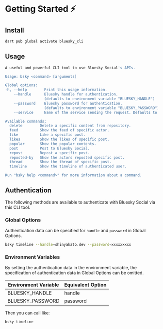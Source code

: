 # Getting Started ⚡

## Install

```bash
dart pub global activate bluesky_cli
```

## Usage

```bash
A useful and powerful CLI tool to use Bluesky Social's APIs.

Usage: bsky <command> [arguments]

Global options:
-h, --help        Print this usage information.
    --handle      Bluesky handle for authentication.
                  (defaults to environment variable "BLUESKY_HANDLE")
    --password    Bluesky password for authentication.
                  (defaults to environment variable "BLUESKY_PASSWORD")
    --service     Name of the service sending the request. Defaults to "bsky.social".

Available commands:
  delete        Delete a specific content from repository.
  feed          Show the feed of specific actor.
  like          Like a specific post.
  likes         Show the likes of specific post.
  popular       Show the popular contents.
  post          Post to Bluesky Social.
  repost        Repost a specific post.
  reposted-by   Show the actors reposted specific post.
  thread        Show the thread of specific post.
  timeline      Show the timeline of authenticated user.

Run "bsky help <command>" for more information about a command.
```

## Authentication

The following methods are available to authenticate with Bluesky Social via this CLI tool.

### Global Options

Authentication data can be specified for `handle` and `password` in Global Options.

```bash
bsky timeline --handle=shinyakato.dev --password=xxxxxxxxx
```

### Environment Variables

By setting the authentication data in the environment variable,
the specification of authentication data in Global Options can be omitted.

| Environment Variable | Equivalent Option |
| -------------------- | ----------------- |
| BLUESKY_HANDLE       | handle            |
| BLUESKY_PASSWORD     | password          |

Then you can call like:

```bash
bsky timeline
```
